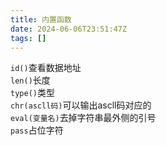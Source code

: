```yaml
---
title: 内置函数
date: 2024-06-06T23:51:47Z
tags: []
---
```


​`id()`​查看数据地址  
​`len()`​长度  
​`type()`​类型  
​`chr(ascll码)`​可以输出ascll码对应的  
​`eval(变量名)`​去掉字符串最外侧的引号  
​`pass`​占位字符

